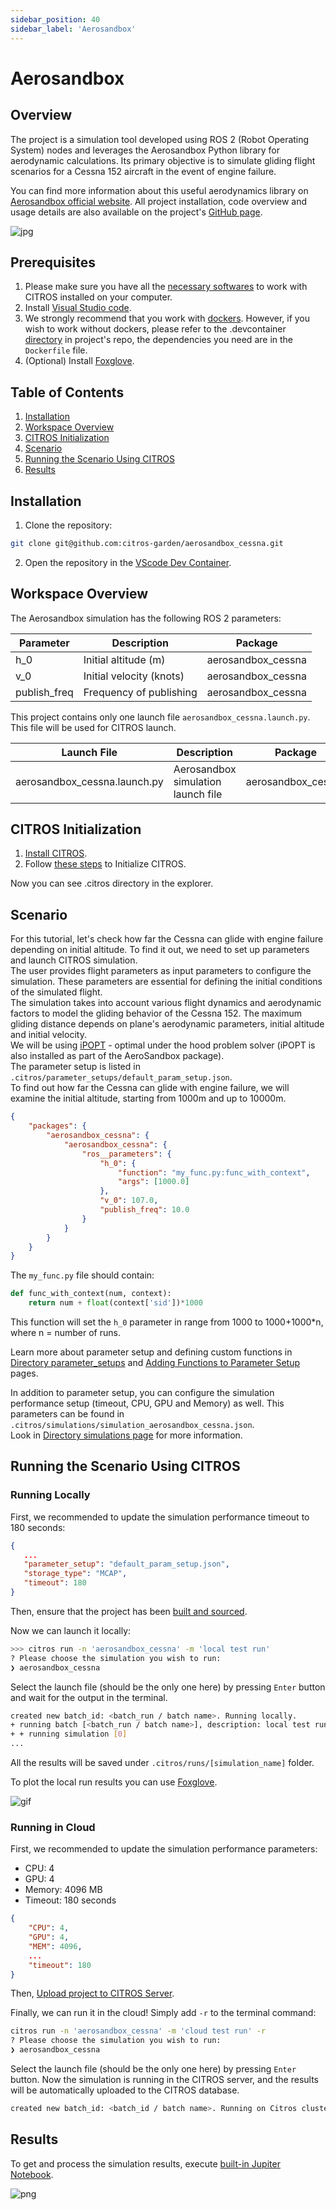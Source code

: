 ```yaml
---
sidebar_position: 40
sidebar_label: 'Aerosandbox'
---
```


# Aerosandbox

## Overview
The project is a simulation tool developed using ROS 2 (Robot Operating System) nodes and leverages the Aerosandbox Python library for aerodynamic calculations. Its primary objective is to simulate gliding flight scenarios for a Cessna 152 aircraft in the event of engine failure.

You can find more information about this useful aerodynamics library on [Aerosandbox official website](https://github.com/peterdsharpe/AeroSandbox). All project installation, code overview and usage details are also available on the project's [GitHub page](https://github.com/citros-garden/aerosandbox_cessna).

![jpg](img/cessna152.jpg "https://en.wikipedia.org/wiki/File:Cessna_152_PR-EJQ_(8476096843).jpg")

## Prerequisites

1. Please make sure you have all the [necessary softwares](https://citros.io/doc/docs_tutorials/getting_started/#softwares-to-work-with-citros) to work with CITROS installed on your computer.
2. Install [Visual Studio code](https://code.visualstudio.com/download).
3. We strongly recommend that you work with [dockers](https://citros.io/doc/docs_tutorials/dockerfile_overview/). However, if you wish to work without dockers, please refer to the .devcontainer [directory](https://github.com/citros-garden/aerosandbox_cessna/tree/main/.devcontainer) in project's repo, the dependencies you need are in the ```Dockerfile``` file.
4. (Optional) Install [Foxglove](https://docs.Foxglove.dev/docs/introduction).


## Table of Contents
1. [Installation](#installation)
2. [Workspace Overview](#workspace-overview)
3. [CITROS Initialization](#citros-initialization)
4. [Scenario](#scenario)
5. [Running the Scenario Using CITROS](#running-the-scenario-using-citros)
6. [Results](#results)

## Installation
1. Clone the repository:

```bash
git clone git@github.com:citros-garden/aerosandbox_cessna.git
```

2. Open the repository in the [VScode Dev Container](https://citros.io/doc/docs_tutorials/getting_started/#open-project-in-vscode-dev-container).

## Workspace Overview

The Aerosandbox simulation has the following ROS 2 parameters:

|Parameter	|Description	|Package
|--|--|--
h_0	|Initial altitude (m)	|aerosandbox_cessna		
v_0	|Initial velocity (knots)	|aerosandbox_cessna	
publish_freq	|Frequency of publishing	|aerosandbox_cessna	

This project contains only one launch file ```aerosandbox_cessna.launch.py```. This file will be used for CITROS launch. 

|Launch File	|Description	|Package
|--|--|--
aerosandbox_cessna.launch.py	|Aerosandbox simulation launch file  |aerosandbox_cessna


## CITROS Initialization

1. [Install CITROS](https://citros.io/doc/docs_tutorials/getting_started/#installation).
2. Follow [these steps](https://citros.io/doc/docs_tutorials/getting_started/#initialization) to Initialize CITROS.

Now you can see .citros directory in the explorer.


## Scenario
For this tutorial, let's check how far the Cessna can glide with engine failure depending on initial altitude. To find it out, we need to set up parameters and launch CITROS simulation. <br/>
The user provides flight parameters as input parameters to configure the simulation. These parameters are essential for defining the initial conditions of the simulated flight.<br/>
The simulation takes into account various flight dynamics and aerodynamic factors to model the gliding behavior of the Cessna 152. The maximum gliding distance depends on plane's aerodynamic parameters, initial altitude and initial velocity.<br/>
We will be using [iPOPT](https://en.wikipedia.org/wiki/IPOPT#:~:text=IPOPT%2C%20short%20for%20%22Interior%20Point,the%20EPL%20(formerly%20CPL).) - optimal under the hood problem solver (iPOPT is also installed as part of the AeroSandbox package).<br/>
The parameter setup is listed in ```.citros/parameter_setups/default_param_setup.json```. <br/>
To find out how far the Cessna can glide with engine failure, we will examine the initial altitude, starting from 1000m and up to 10000m.
```json
{
    "packages": {
        "aerosandbox_cessna": {
            "aerosandbox_cessna": {
                "ros__parameters": {
                    "h_0": {
                        "function": "my_func.py:func_with_context",
                        "args": [1000.0]
                    },
                    "v_0": 107.0,
                    "publish_freq": 10.0
                }
            }
        }
    }
}
```

The ```my_func.py``` file should contain:
```python
def func_with_context(num, context):
    return num + float(context['sid'])*1000
```

This function will set the ```h_0``` parameter in range from 1000 to 1000+1000*n, where n = number of runs.

Learn more about parameter setup and defining custom functions in [Directory parameter_setups](https://citros.io/doc/docs_cli/structure/citros_structure/#directory-parameter_setups) and [Adding Functions to Parameter Setup](https://citros.io/doc/docs_cli/configuration/config_params) pages.

In addition to parameter setup, you can configure the simulation performance setup (timeout, CPU, GPU and Memory) as well.
This parameters can be found in ```.citros/simulations/simulation_aerosandbox_cessna.json```. <br/>
Look in [Directory simulations page](https://citros.io/doc/docs_cli/structure/citros_structure#directory-simulations) for more information.

## Running the Scenario Using CITROS

### Running Locally

First, we recommended to update the simulation performance timeout to 180 seconds:

 ```json 
{
    ...
    "parameter_setup": "default_param_setup.json",
    "storage_type": "MCAP",
    "timeout": 180
}
 ```

Then, ensure that the project has been [built and sourced](https://citros.io/doc/docs_tutorials/getting_started/#build-the-project).<br/>

Now we can launch it locally:
```bash 
>>> citros run -n 'aerosandbox_cessna' -m 'local test run'
? Please choose the simulation you wish to run:
❯ aerosandbox_cessna
```
Select the launch file (should be the only one here) by pressing ```Enter``` button and wait for the output in the terminal. 

```bash
created new batch_id: <batch_run / batch name>. Running locally.
+ running batch [<batch_run / batch name>], description: local test run, repeating simulations: [1]
+ + running simulation [0]
...
```

All the results will be saved under `.citros/runs/[simulation_name]` folder.

To plot the local run results you can use [Foxglove](https://citros.io/doc/docs_tutorials/#visualization-with-Foxglove).

![gif](img/gif0.gif "Foxglove example")

### Running in Cloud

First, we recommended to update the simulation performance parameters:
- CPU: 4
- GPU: 4  
- Memory: 4096 MB
- Timeout: 180 seconds


```json
{
    "CPU": 4,
    "GPU": 4,
    "MEM": 4096,
    ...
    "timeout": 180
}
```

Then, [Upload project to CITROS Server](https://citros.io/doc/docs_tutorials/getting_started/#upload-to-citros-server). 

Finally, we can run it in the cloud! Simply add `-r` to the terminal command: 
```bash 
citros run -n 'aerosandbox_cessna' -m 'cloud test run' -r
? Please choose the simulation you wish to run:
❯ aerosandbox_cessna
```

Select the launch file (should be the only one here) by pressing `Enter` button. Now the simulation is running in the CITROS server, and the results will be automatically uploaded to the CITROS database.

```bash
created new batch_id: <batch_id / batch name>. Running on Citros cluster. See https://citros.io/batch/<batch_id / batch name>.
```

## Results

To get and process the simulation results, execute [built-in Jupiter Notebook](https://citros.io/aerosandbox_cessna/blob/main/notebooks/aerosandbox_notebook_example.ipynb).

![png](img/citros3.png "CITROS example")